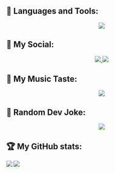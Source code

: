 ## 🧰 Languages and Tools:
<p align="center">
  <a href="https://skillicons.dev">
    <img src="https://skillicons.dev/icons?i=vscode,c,cpp,java,python,html,css,php,github,git,bash,markdown,linux"/>
  </a>
</p>

## 📧 My Social:
<p align="center">
  <a href="https://www.instagram.com/marchetti.davide01/" target="_blank">
    <img src="https://skillicons.dev/icons?i=instagram"/>
  </a>
  <a href="https://www.linkedin.com/in/davide-marchetti-0a093217b/" target="_blank">
    <img src="https://skillicons.dev/icons?i=linkedin"/>
  </a>
</p>

## 🎵 My Music Taste:
<div align="center">
  <a href="https://spotify-recently-played-readme.vercel.app/api?user=getokan2&unique=1&width=300&count=3">
    <img src="https://spotify-recently-played-readme.vercel.app/api?user=getokan2&unique=1&width=300&count=3">
  </a>
</div>

## 🤪 Random Dev Joke:
<p align="center">
  <a href="https://readme-jokes.vercel.app/api?hideBorder">
   <img src="https://readme-jokes.vercel.app/api?hideBorder&qColor=%236699ff">
  </a>
</p>

## 🏆 My GitHub stats:
<div>
<a href="https://github-readme-stats.vercel.app/api?username=bignibba01&theme=tokyonight">
  <img  align="left" src="https://github-readme-stats.vercel.app/api?username=bignibba01&count_private=true&show_icons=true&theme=tokyonight" />
</a>
<a href="https://github-readme-stats.vercel.app/api/top-langs/?username=bignibba01&hide=php&theme=tokyonight">
  <img align="left" src="https://github-readme-stats.vercel.app/api/top-langs/?username=bignibba01&theme=tokyonight" />
</a>
</div>

<!--
**bignibba01/bignibba01** is a ✨ _special_ ✨ repository because its `README.md` (this file) appears on your GitHub profile.

Here are some ideas to get you started:

- 🔭 I’m currently working on ...
- 🌱 I’m currently learning ...
- 👯 I’m looking to collaborate on ...
- 🤔 I’m looking for help with ...
- 💬 Ask me about ...
- 📫 How to reach me: ...
- 😄 Pronouns: ...
- ⚡ Fun fact: ...
-->

